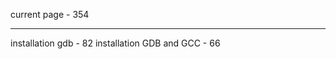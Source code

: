 current page		 - 354
______________________________
installation gdb	 - 82
installation GDB and GCC - 66